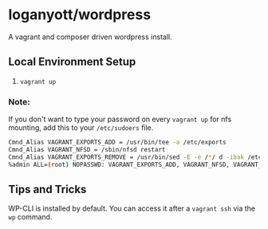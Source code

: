 # loganyott/wordpress

A vagrant and composer driven wordpress install.

## Local Environment Setup

1. `vagrant up`

### Note:
If you don't want to type your password on every `vagrant up` for nfs mounting, add this to your `/etc/sudoers` file.
```bash
Cmnd_Alias VAGRANT_EXPORTS_ADD = /usr/bin/tee -a /etc/exports
Cmnd_Alias VAGRANT_NFSD = /sbin/nfsd restart
Cmnd_Alias VAGRANT_EXPORTS_REMOVE = /usr/bin/sed -E -e /*/ d -ibak /etc/exports
%admin ALL=(root) NOPASSWD: VAGRANT_EXPORTS_ADD, VAGRANT_NFSD, VAGRANT_EXPORTS_REMOVE
```

## Tips and Tricks

WP-CLI is installed by default. You can access it after a `vagrant ssh` via the `wp` command.
